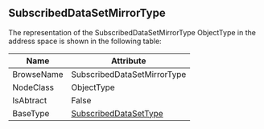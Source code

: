 <!-- objecttype -->
## SubscribedDataSetMirrorType
  
The representation of the SubscribedDataSetMirrorType ObjectType in the address space is shown in the following table:  

|Name|Attribute|
|---|---|
|BrowseName|SubscribedDataSetMirrorType|
|NodeClass|ObjectType|
|IsAbtract|False|
|BaseType|[SubscribedDataSetType](../../../Part14/ObjectTypes/SubscribedDataSetType/readme.md)|

